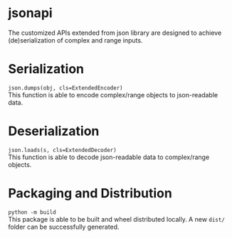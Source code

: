 # jsonapi
The customized APIs extended from json library are designed to achieve (de)serialization of complex and range inputs.

# Serialization
`json.dumps(obj, cls=ExtendedEncoder)`  
This function is able to encode complex/range objects to json-readable data.

# Deserialization
`json.loads(s, cls=ExtendedDecoder)`  
This function is able to decode json-readable data to complex/range objects.

# Packaging and Distribution
`python -m build`  
This package is able to be built and wheel distributed locally. A new `dist/` folder can be successfully generated.
